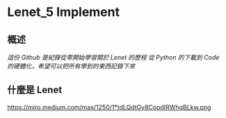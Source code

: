 # Lenet_5 Implement

## 概述
_這份 Github 是紀錄從零開始學習關於 Lenet 的歷程_
_從 Python 的下載到 Code 的硬體化，希望可以把所有學到的東西記錄下來_

## 什麼是 Lenet
https://miro.medium.com/max/1250/1*tdLQdtGy8CopdIRWhqBLkw.png

